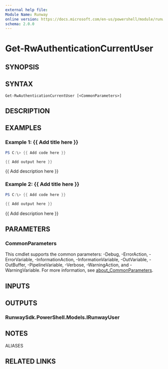 ```yaml
---
external help file:
Module Name: Runway
online version: https://docs.microsoft.com/en-us/powershell/module/runway/get-rwauthenticationcurrentuser
schema: 2.0.0
---
```


# Get-RwAuthenticationCurrentUser

## SYNOPSIS


## SYNTAX

```
Get-RwAuthenticationCurrentUser [<CommonParameters>]
```

## DESCRIPTION


## EXAMPLES

### Example 1: {{ Add title here }}
```powershell
PS C:\> {{ Add code here }}

{{ Add output here }}
```

{{ Add description here }}

### Example 2: {{ Add title here }}
```powershell
PS C:\> {{ Add code here }}

{{ Add output here }}
```

{{ Add description here }}

## PARAMETERS

### CommonParameters
This cmdlet supports the common parameters: -Debug, -ErrorAction, -ErrorVariable, -InformationAction, -InformationVariable, -OutVariable, -OutBuffer, -PipelineVariable, -Verbose, -WarningAction, and -WarningVariable. For more information, see [about_CommonParameters](http://go.microsoft.com/fwlink/?LinkID=113216).

## INPUTS

## OUTPUTS

### RunwaySdk.PowerShell.Models.IRunwayUser

## NOTES

ALIASES

## RELATED LINKS

